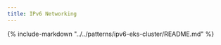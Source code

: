 ```yaml
---
title: IPv6 Networking
---
```


{%
   include-markdown "../../patterns/ipv6-eks-cluster/README.md"
%}
